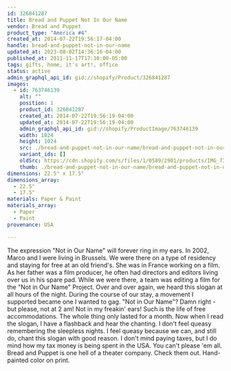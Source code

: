 ```yaml
---
id: 326841287
title: Bread and Puppet Not In Our Name
vendor: Bread and Puppet
product_type: "America #4"
created_at: 2014-07-22T19:56:17-04:00
handle: bread-and-puppet-not-in-our-name
updated_at: 2023-08-02T14:36:16-04:00
published_at: 2011-11-17T17:10:00-05:00
tags: gifts, home, it's art!, office
status: active
admin_graphql_api_id: gid://shopify/Product/326841287
images:
  - id: 763746139
    alt: ""
    position: 1
    product_id: 326841287
    created_at: 2014-07-22T19:56:19-04:00
    updated_at: 2014-07-22T19:56:19-04:00
    admin_graphql_api_id: gid://shopify/ProductImage/763746139
    width: 1024
    height: 1024
    src: ./bread-and-puppet-not-in-our-name/bread-and-puppet-not-in-our-name__0.jpg
    variant_ids: []
    oldSrc: https://cdn.shopify.com/s/files/1/0589/2901/products/IMG_7395.jpeg?v=1406073379
    thumb: ./bread-and-puppet-not-in-our-name/bread-and-puppet-not-in-our-name__0-thumb.jpg
dimensions: 22.5" x 17.5"
dimensions_array:
  - 22.5"
  - 17.5"
materials: Paper & Paint
materials_array:
  - Paper
  - Paint
provenance: USA

---
```


The expression "Not in Our Name" will forever ring in my ears. In 2002, Marco and I were living in Brussels. We were there on a type of residency and staying for free at an old friend's. She was in France working on a film. As her father was a film producer, he often had directors and editors living over us in his spare pad. While we were there, a team was editing a film for the "Not in Our Name" Project. Over and over again, we heard this slogan at all hours of the night. During the course of our stay, a movement I supported became one I wanted to gag. "Not in Our Name"? Damn right - but please, not at 2 am! Not in my freakin' ears! Such is the life of free accommodations. The whole thing only lasted for a month. Now when I read the slogan, I have a flashback and hear the chanting. I don't feel queasy remembering the sleepless nights. I feel queasy because we can, and still do, chant this slogan with good reason. I don't mind paying taxes, but I do mind how my tax money is being spent in the USA. You can't please 'em all. Bread and Puppet is one hell of a theater company. Check them out. Hand-painted color on print.